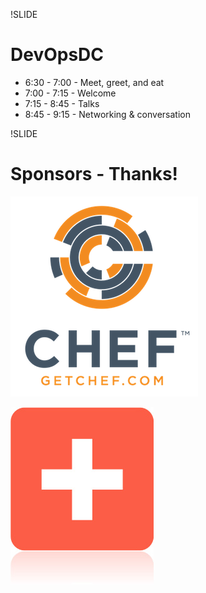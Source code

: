 !SLIDE
# DevOpsDC #

* 6:30 - 7:00 - Meet, greet, and eat
* 7:00 - 7:15 - Welcome
* 7:15 - 8:45 - Talks
* 8:45 - 9:15 - Networking & conversation

!SLIDE
# Sponsors - Thanks! #

![Chef](../images/Chef_Vertical_Website_Reg.png)

![AddThis](../images/addthis.jpg)
